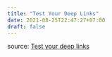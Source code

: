 ```yaml
---
title: "Test Your Deep Links"
date: 2021-08-25T22:47:27+07:00
draft: false
---
```


source: [Test your deep links](https://developer.android.com/training/app-links/deep-linking#testing-filters)

